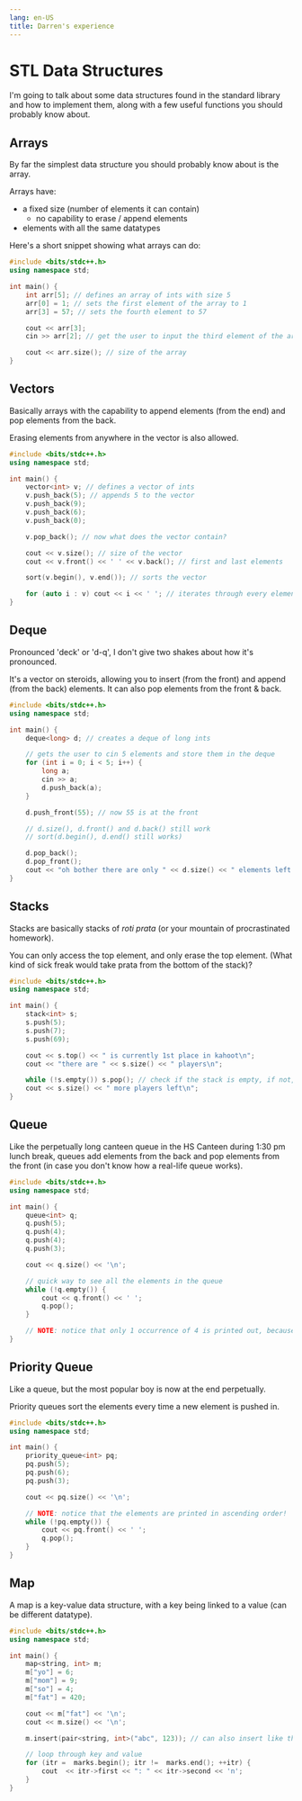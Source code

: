 ```yaml
---
lang: en-US
title: Darren's experience
---
```


# STL Data Structures

I'm going to talk about some data structures found in the standard library and how to implement them,
along with a few useful functions you should probably know about.

## Arrays

By far the simplest data structure you should probably know about is the array.

Arrays have:

- a fixed size (number of elements it can contain)
  - no capability to erase / append elements
- elements with all the same datatypes

Here's a short snippet showing what arrays can do:

```cpp
#include <bits/stdc++.h>
using namespace std;

int main() {
	int arr[5]; // defines an array of ints with size 5
	arr[0] = 1; // sets the first element of the array to 1
	arr[3] = 57; // sets the fourth element to 57

	cout << arr[3];
	cin >> arr[2]; // get the user to input the third element of the array

	cout << arr.size(); // size of the array
}
```

## Vectors

Basically arrays with the capability to append elements (from the end) and pop elements from the back.

Erasing elements from anywhere in the vector is also allowed.

```cpp
#include <bits/stdc++.h>
using namespace std;

int main() {
	vector<int> v; // defines a vector of ints
	v.push_back(5); // appends 5 to the vector
	v.push_back(9);
	v.push_back(6);
	v.push_back(0);

	v.pop_back(); // now what does the vector contain?

	cout << v.size(); // size of the vector
	cout << v.front() << ' ' << v.back(); // first and last elements

	sort(v.begin(), v.end()); // sorts the vector

	for (auto i : v) cout << i << ' '; // iterates through every element in the vector
}
```

## Deque

Pronounced 'deck' or 'd-q', I don't give two shakes about how it's pronounced.

It's a vector on steroids, allowing you to insert (from the front) and append (from the back) elements.
It can also pop elements from the front & back.

```cpp
#include <bits/stdc++.h>
using namespace std;

int main() {
	deque<long> d; // creates a deque of long ints

	// gets the user to cin 5 elements and store them in the deque
	for (int i = 0; i < 5; i++) {
		long a;
		cin >> a;
		d.push_back(a);
	}

	d.push_front(55); // now 55 is at the front

	// d.size(), d.front() and d.back() still work
	// sort(d.begin(), d.end() still works)

	d.pop_back();
	d.pop_front();
	cout << "oh bother there are only " << d.size() << " elements left.";
}
```

## Stacks

Stacks are basically stacks of _roti prata_ (or your mountain of procrastinated homework).

You can only access the top element, and only erase the top element. (What kind of sick freak would take prata from the bottom of the stack)?

```cpp
#include <bits/stdc++.h>
using namespace std;

int main() {
	stack<int> s;
	s.push(5);
	s.push(7);
	s.push(69);

	cout << s.top() << " is currently 1st place in kahoot\n";
	cout << "there are " << s.size() << " players\n";

	while (!s.empty()) s.pop(); // check if the stack is empty, if not, keep popping!
	cout << s.size() << " more players left\n";
}
```

## Queue

Like the perpetually long canteen queue in the HS Canteen during 1:30 pm lunch break,
queues add elements from the back and pop elements from the front (in case you don't know how a real-life queue works).

```cpp
#include <bits/stdc++.h>
using namespace std;

int main() {
	queue<int> q;
	q.push(5);
	q.push(4);
	q.push(4);
	q.push(3);

	cout << q.size() << '\n';

	// quick way to see all the elements in the queue
	while (!q.empty()) {
		cout << q.front() << ' ';
		q.pop();
	}

	// NOTE: notice that only 1 occurrence of 4 is printed out, because a queue removes duplicate values
}
```

## Priority Queue

Like a queue, but the most popular boy is now at the end perpetually.

Priority queues sort the elements every time a new element is pushed in.

```cpp
#include <bits/stdc++.h>
using namespace std;

int main() {
	priority_queue<int> pq;
	pq.push(5);
	pq.push(6);
	pq.push(3);

	cout << pq.size() << '\n';

	// NOTE: notice that the elements are printed in ascending order!
	while (!pq.empty()) {
		cout << pq.front() << ' ';
		q.pop();
	}
}
```

## Map

A map is a key-value data structure, with a key being linked to a value (can be different datatype).

```cpp
#include <bits/stdc++.h>
using namespace std;

int main() {
	map<string, int> m;
	m["yo"] = 6;
	m["mom"] = 9;
	m["so"] = 4;
	m["fat"] = 420;

	cout << m["fat"] << '\n';
	cout << m.size() << '\n';

	m.insert(pair<string, int>("abc", 123)); // can also insert like this

	// loop through key and value
	for (itr =  marks.begin(); itr !=  marks.end(); ++itr) {
		cout  << itr->first << ": " << itr->second << 'n';
	}
}
```
